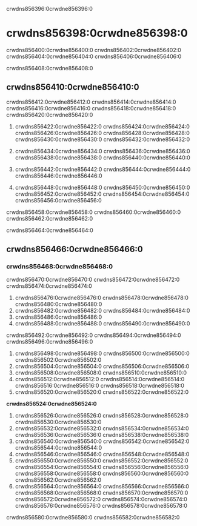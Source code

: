 crwdns856396:0crwdne856396:0
# crwdns856398:0crwdne856398:0


crwdns856400:0crwdne856400:0 crwdns856402:0crwdne856402:0 crwdns856404:0crwdne856404:0 crwdns856406:0crwdne856406:0


crwdns856408:0crwdne856408:0
## crwdns856410:0crwdne856410:0

crwdns856412:0crwdne856412:0 crwdns856414:0crwdne856414:0 crwdns856416:0crwdne856416:0 crwdns856418:0crwdne856418:0 crwdns856420:0crwdne856420:0

1. crwdns856422:0crwdne856422:0 crwdns856424:0crwdne856424:0 crwdns856426:0crwdne856426:0 crwdns856428:0crwdne856428:0 crwdns856430:0crwdne856430:0 crwdns856432:0crwdne856432:0

1. crwdns856434:0crwdne856434:0 crwdns856436:0crwdne856436:0 crwdns856438:0crwdne856438:0 crwdns856440:0crwdne856440:0

1. crwdns856442:0crwdne856442:0 crwdns856444:0crwdne856444:0 crwdns856446:0crwdne856446:0

1. crwdns856448:0crwdne856448:0 crwdns856450:0crwdne856450:0 crwdns856452:0crwdne856452:0 crwdns856454:0crwdne856454:0 crwdns856456:0crwdne856456:0

crwdns856458:0crwdne856458:0 crwdns856460:0crwdne856460:0 crwdns856462:0crwdne856462:0

crwdns856464:0crwdne856464:0
## crwdns856466:0crwdne856466:0

### crwdns856468:0crwdne856468:0

crwdns856470:0crwdne856470:0 crwdns856472:0crwdne856472:0 crwdns856474:0crwdne856474:0
1. crwdns856476:0crwdne856476:0 crwdns856478:0crwdne856478:0 crwdns856480:0crwdne856480:0
2. crwdns856482:0crwdne856482:0 crwdns856484:0crwdne856484:0
3. crwdns856486:0crwdne856486:0
3. crwdns856488:0crwdne856488:0 crwdns856490:0crwdne856490:0

crwdns856492:0crwdne856492:0 crwdns856494:0crwdne856494:0 crwdns856496:0crwdne856496:0
1. crwdns856498:0crwdne856498:0 crwdns856500:0crwdne856500:0 crwdns856502:0crwdne856502:0
2. crwdns856504:0crwdne856504:0 crwdns856506:0crwdne856506:0
3. crwdns856508:0crwdne856508:0 crwdns856510:0crwdne856510:0
4. crwdns856512:0crwdne856512:0 crwdns856514:0crwdne856514:0 crwdns856516:0crwdne856516:0 crwdns856518:0crwdne856518:0
5. crwdns856520:0crwdne856520:0 crwdns856522:0crwdne856522:0

**crwdns856524:0crwdne856524:0**
1. crwdns856526:0crwdne856526:0 crwdns856528:0crwdne856528:0 crwdns856530:0crwdne856530:0
2. crwdns856532:0crwdne856532:0 crwdns856534:0crwdne856534:0 crwdns856536:0crwdne856536:0 crwdns856538:0crwdne856538:0
3. crwdns856540:0crwdne856540:0 crwdns856542:0crwdne856542:0 crwdns856544:0crwdne856544:0
4. crwdns856546:0crwdne856546:0 crwdns856548:0crwdne856548:0
5. crwdns856550:0crwdne856550:0 crwdns856552:0crwdne856552:0 crwdns856554:0crwdne856554:0 crwdns856556:0crwdne856556:0 crwdns856558:0crwdne856558:0 crwdns856560:0crwdne856560:0 crwdns856562:0crwdne856562:0
6. crwdns856564:0crwdne856564:0 crwdns856566:0crwdne856566:0 crwdns856568:0crwdne856568:0 crwdns856570:0crwdne856570:0 crwdns856572:0crwdne856572:0 crwdns856574:0crwdne856574:0 crwdns856576:0crwdne856576:0 crwdns856578:0crwdne856578:0

crwdns856580:0crwdne856580:0 crwdns856582:0crwdne856582:0 


